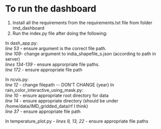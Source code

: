 # To run the dashboard
1. Install all the requirements from the requirements.txt file from folder imd_dashboard
2. Run the index.py file after doing the following:

In dash_app.py: <br>*line 53* - ensure argument is the correct file path. <br>
		*line 109*- change argument to india_shapefile_s.json (according to path in server) <br>
		*lines 134-139* - ensure approrpriate file paths. <br>
		*line 172* - ensure appropriate file path <br>

In ncvis.py: <br>*line 12* - change filepath -- DON'T CHANGE {year}
In rain_color_interactive_using_mask.py: <br>
	*line 10* - ensure appropriate root directory for data <br>
	*line 14* - ensure appropriate directory (should be under /home/data/IMD_gridded_data/rf I think) <br>
	*line 37* - ensure appropriate file path <br>

In temperature_plot.py - 
	*lines 9, 13, 22* - ensure appropriate file paths
